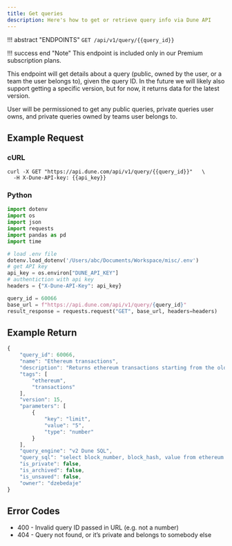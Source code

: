 ```yaml
---
title: Get queries
description: Here's how to get or retrieve query info via Dune API
---
```


!!! abstract "ENDPOINTS"
	```
	GET /api/v1/query/{{query_id}}	
	```

!!! success end "Note"
    This endpoint is included only in our Premium subscription plans.

This endpoint will get details about a query (public, owned by the user, or a team the user belongs to), given the query ID. In the future we will likely also support getting a specific version, but for now, it returns data for the latest version.

User will be permissioned to get any public queries, private queries user owns, and private queries owned by teams user belongs to.

## Example Request

### cURL
```cURL
curl -X GET "https://api.dune.com/api/v1/query/{{query_id}}"   \
  -H X-Dune-API-key: {{api_key}}
```

### Python
```python
import dotenv
import os
import json
import requests
import pandas as pd
import time

# load .env file
dotenv.load_dotenv('/Users/abc/Documents/Workspace/misc/.env')
# get API key
api_key = os.environ["DUNE_API_KEY"]
# authentiction with api key
headers = {"X-Dune-API-Key": api_key}

query_id = 60066
base_url = f"https://api.dune.com/api/v1/query/{query_id}"
result_response = requests.request("GET", base_url, headers=headers)
```
## Example Return

```js
{
	"query_id": 60066,
	"name": "Ethereum transactions",
	"description": "Returns ethereum transactions starting from the oldest by block time",
	"tags": [
    	"ethereum",
    	"transactions"
	],
	"version": 15,
	"parameters": [
    	{
        	"key": "limit",
        	"value": "5",
        	"type": "number"
    	}
	],
	"query_engine": "v2 Dune SQL",
	"query_sql": "select block_number, block_hash, value from ethereum.transactions order by block_time asc limit {{limit}};",
	"is_private": false,
	"is_archived": false,
	"is_unsaved": false,
	"owner": "dzebedaje"
}
```

## Error Codes
- 400 - Invalid query ID passed in URL (e.g. not a number)
- 404 - Query not found, or it’s private and belongs to somebody else
